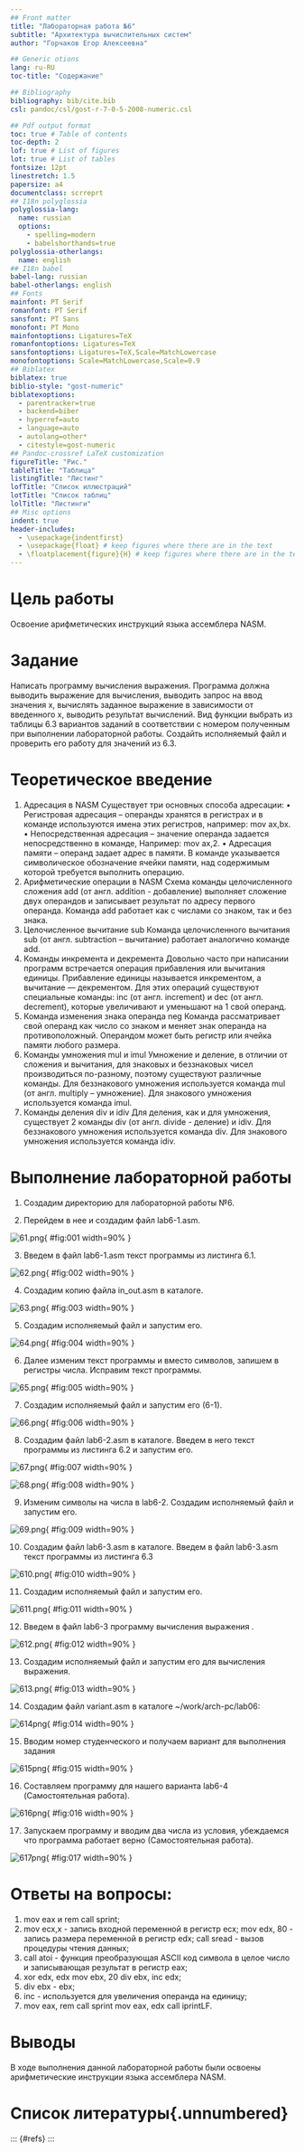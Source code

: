 ```yaml
---
## Front matter
title: "Лабораторная работа №6"
subtitle: "Архитектура вычислительных систем"
author: "Горчаков Егор Алексеевна"

## Generic otions
lang: ru-RU
toc-title: "Содержание"

## Bibliography
bibliography: bib/cite.bib
csl: pandoc/csl/gost-r-7-0-5-2008-numeric.csl

## Pdf output format
toc: true # Table of contents
toc-depth: 2
lof: true # List of figures
lot: true # List of tables
fontsize: 12pt
linestretch: 1.5
papersize: a4
documentclass: scrreprt
## I18n polyglossia
polyglossia-lang:
  name: russian
  options:
	- spelling=modern
	- babelshorthands=true
polyglossia-otherlangs:
  name: english
## I18n babel
babel-lang: russian
babel-otherlangs: english
## Fonts
mainfont: PT Serif
romanfont: PT Serif
sansfont: PT Sans
monofont: PT Mono
mainfontoptions: Ligatures=TeX
romanfontoptions: Ligatures=TeX
sansfontoptions: Ligatures=TeX,Scale=MatchLowercase
monofontoptions: Scale=MatchLowercase,Scale=0.9
## Biblatex
biblatex: true
biblio-style: "gost-numeric"
biblatexoptions:
  - parentracker=true
  - backend=biber
  - hyperref=auto
  - language=auto
  - autolang=other*
  - citestyle=gost-numeric
## Pandoc-crossref LaTeX customization
figureTitle: "Рис."
tableTitle: "Таблица"
listingTitle: "Листинг"
lofTitle: "Список иллюстраций"
lotTitle: "Список таблиц"
lolTitle: "Листинги"
## Misc options
indent: true
header-includes:
  - \usepackage{indentfirst}
  - \usepackage{float} # keep figures where there are in the text
  - \floatplacement{figure}{H} # keep figures where there are in the text
---
```


# Цель работы

Освоение арифметических инструкций языка ассемблера NASM.

# Задание

Написать программу вычисления выражения. Программа должна выводить выражение для вычисления, выводить запрос на ввод значения x, вычислять заданное выражение в зависимости от введенного x, выводить результат вычислений. Вид функции выбрать из таблицы 6.3 вариантов заданий в соответствии с номером полученным при выполнении лабораторной работы. Создайть исполняемый файл и проверить его работу для значений из 6.3.

# Теоретическое введение

1. Адресация в NASM
Существует три основных способа адресации:
• Регистровая адресация – операнды хранятся в регистрах и в команде используются имена этих регистров, например: mov ax,bx.
• Непосредственная адресация – значение операнда задается непосредственно в команде, Например: mov ax,2.
• Адресация памяти – операнд задает адрес в памяти. В команде указывается символическое обозначение ячейки памяти, над содержимым которой требуется выполнить операцию.
2. Арифметические операции в NASM
Схема команды целочисленного сложения add (от англ. addition - добавление) выполняет сложение двух операндов и записывает результат по адресу первого операнда. Команда add работает как с числами со знаком, так и без знака.
3. Целочисленное вычитание sub
Команда целочисленного вычитания sub (от англ. subtraction – вычитание) работает аналогично команде add.
4. Команды инкремента и декремента
Довольно часто при написании программ встречается операция прибавления или вычитания единицы. Прибавление единицы называется инкрементом, а вычитание — декрементом. Для этих операций существуют специальные команды: inc (от англ. increment) и dec (от англ. decrement), которые увеличивают и уменьшают на 1 свой операнд.
5. Команда изменения знака операнда neg
Команда рассматривает свой операнд как число со знаком и меняет знак операнда на противоположный. Операндом может быть регистр или ячейка памяти любого размера.
6. Команды умножения mul и imul
Умножение и деление, в отличии от сложения и вычитания, для знаковых и беззнаковых чисел производиться по-разному, поэтому существуют различные команды.
Для беззнакового умножения используется команда mul (от англ. multiply – умножение).
Для знакового умножения используется команда imul.
7. Команды деления div и idiv
Для деления, как и для умножения, существует 2 команды div (от англ. divide -
деление) и idiv. 
Для беззнакового умножения используется команда div.
Для знакового умножения используется команда idiv.

# Выполнение лабораторной работы

1. Создадим директорию для лабораторной работы №6.

2. Перейдем в нее и создадим файл lab6-1.asm.

![61.png](image/61.png){ #fig:001 width=90% }

3. Введем в файл lab6-1.asm текст программы из листинга 6.1.

![62.png](image/62.png){ #fig:002 width=90% }

4. Создадим копию файла in_out.asm в каталоге.

![63.png](image/63.png){ #fig:003 width=90% }

5. Создадим исполняемый файл и запустим его.

![64.png](image/64.png){ #fig:004 width=90% }

6. Далее изменим текст программы и вместо символов, запишем в регистры числа. Исправим текст программы.

![65.png](image/65.png){ #fig:005 width=90% }

7. Создадим исполняемый файл и запустим его (6-1).

![66.png](image/66.png){ #fig:006 width=90% }

8. Создадим файл lab6-2.asm в каталоге. Введем в него текст программы из листинга 6.2 и запустим его.

![67.png](image/67.png){ #fig:007 width=90% }

![68.png](image/68.png){ #fig:008 width=90% }

9. Изменим символы на числа в lab6-2. Создадим исполняемый файл и запустим его. 

![69.png](image/69.png){ #fig:009 width=90% }

10. Создадим файл lab6-3.asm в каталоге. Введем в файл lab6-3.asm текст программы из листинга 6.3

![610.png](image/610.png){ #fig:010 width=90% }

11. Создадим исполняемый файл и запустим его. 

![611.png](image/611.png){ #fig:011 width=90% }

12. Введем в файл lab6-3 программу вычисления выражения .

![612.png](image/612.png){ #fig:012 width=90% }

13. Создадим исполняемый файл и запустим его для вычисления выражения.

![613.png](image/613.png){ #fig:013 width=90% }

14. Создадим файл variant.asm в каталоге ~/work/arch-pc/lab06:

![614png](image/614.png){ #fig:014 width=90% }

15. Вводим номер студенческого и получаем вариант для выполнения задания

![615png](image/615.png){ #fig:015 width=90% }

16. Составляем программу для нашего варианта lab6-4 (Самостоятельная работа).

![616png](image/616.png){ #fig:016 width=90% }

17. Запускаем программу и вводим два числа из условия, убеждаемся что программа работает верно  (Самостоятельная работа).

![617png](image/617.png){ #fig:017 width=90% }

# Ответы на вопросы:

1. mov eax и rem call sprint;
2. mov ecx,x - запись входной переменной в регистр ecx;
   mov edx, 80 - запись размера переменной в регистр edx;
   call sread - вызов процедуры чтения данных;
3. call atoi -  функция преобразующая ASCII код символа в целое число и записывающая результат в регистр eax;
4. xor edx, edx mov ebx, 20 div ebx, inc edx; 
5. div ebx - ebx;
6. inc - используется для увеличения операнда на единицу;
7. mov eax, rem call sprint mov eax, edx call iprintLF. 

# Выводы

В ходе выполнения данной лабораторной работы были освоены арифметические инструкции языка ассемблера NASM.

# Список литературы{.unnumbered}

::: {#refs}
:::
